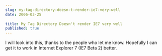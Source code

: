 ```yaml
---
slug: my-tag-directory-doesn-t-render-ie7-very-well
date: 2006-03-25
 
title: My Tag Directory Doesn't render IE7 very well
published: true
---
```

I will look into this, thanks to the people who let me know.  Hopefully I can get it to work in Internet Explorer 7 (IE7 Beta 2) better.<p />

